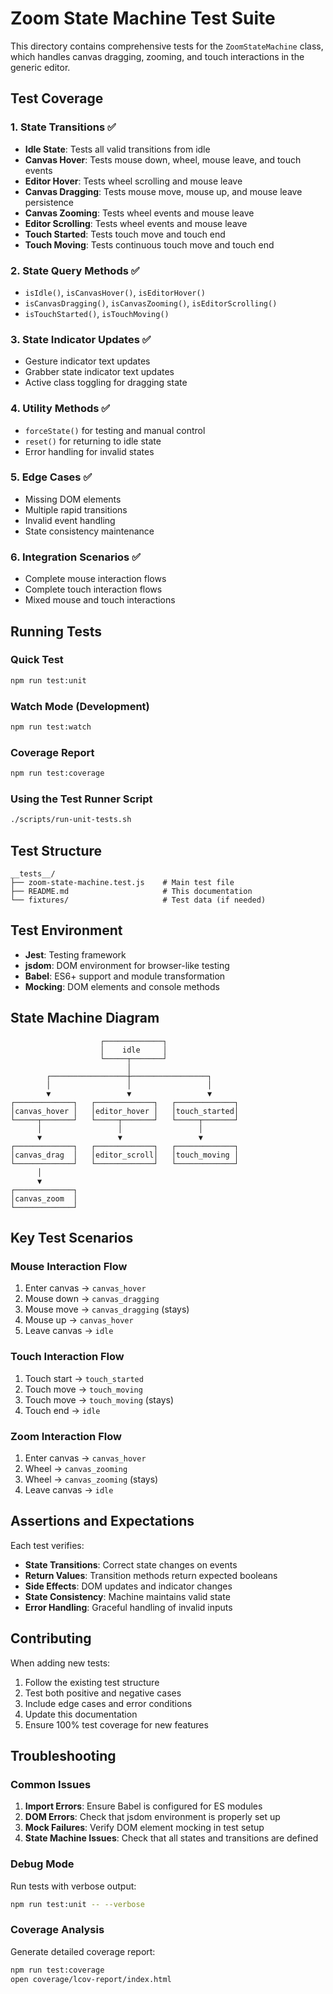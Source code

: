 # Zoom State Machine Test Suite

This directory contains comprehensive tests for the `ZoomStateMachine` class, which handles canvas dragging, zooming, and touch interactions in the generic editor.

## Test Coverage

### 1. **State Transitions** ✅
- **Idle State**: Tests all valid transitions from idle
- **Canvas Hover**: Tests mouse down, wheel, mouse leave, and touch events
- **Editor Hover**: Tests wheel scrolling and mouse leave
- **Canvas Dragging**: Tests mouse move, mouse up, and mouse leave persistence
- **Canvas Zooming**: Tests wheel events and mouse leave
- **Editor Scrolling**: Tests wheel events and mouse leave
- **Touch Started**: Tests touch move and touch end
- **Touch Moving**: Tests continuous touch move and touch end

### 2. **State Query Methods** ✅
- `isIdle()`, `isCanvasHover()`, `isEditorHover()`
- `isCanvasDragging()`, `isCanvasZooming()`, `isEditorScrolling()`
- `isTouchStarted()`, `isTouchMoving()`

### 3. **State Indicator Updates** ✅
- Gesture indicator text updates
- Grabber state indicator text updates
- Active class toggling for dragging state

### 4. **Utility Methods** ✅
- `forceState()` for testing and manual control
- `reset()` for returning to idle state
- Error handling for invalid states

### 5. **Edge Cases** ✅
- Missing DOM elements
- Multiple rapid transitions
- Invalid event handling
- State consistency maintenance

### 6. **Integration Scenarios** ✅
- Complete mouse interaction flows
- Complete touch interaction flows
- Mixed mouse and touch interactions

## Running Tests

### Quick Test
```bash
npm run test:unit
```

### Watch Mode (Development)
```bash
npm run test:watch
```

### Coverage Report
```bash
npm run test:coverage
```

### Using the Test Runner Script
```bash
./scripts/run-unit-tests.sh
```

## Test Structure

```
__tests__/
├── zoom-state-machine.test.js    # Main test file
├── README.md                     # This documentation
└── fixtures/                     # Test data (if needed)
```

## Test Environment

- **Jest**: Testing framework
- **jsdom**: DOM environment for browser-like testing
- **Babel**: ES6+ support and module transformation
- **Mocking**: DOM elements and console methods

## State Machine Diagram

```
                    ┌─────────────┐
                    │    idle     │
                    └─────┬───────┘
                          │
        ┌─────────────────┼─────────────────┐
        │                 │                 │
        ▼                 ▼                 ▼
┌─────────────┐   ┌─────────────┐   ┌─────────────┐
│canvas_hover │   │editor_hover │   │touch_started│
└─────┬───────┘   └─────┬───────┘   └─────┬───────┘
      │                 │                 │
      ▼                 ▼                 ▼
┌─────────────┐   ┌─────────────┐   ┌─────────────┐
│canvas_drag  │   │editor_scroll│   │touch_moving │
└─────────────┘   └─────────────┘   └─────────────┘
      │
      ▼
┌─────────────┐
│canvas_zoom  │
└─────────────┘
```

## Key Test Scenarios

### Mouse Interaction Flow
1. Enter canvas → `canvas_hover`
2. Mouse down → `canvas_dragging`
3. Mouse move → `canvas_dragging` (stays)
4. Mouse up → `canvas_hover`
5. Leave canvas → `idle`

### Touch Interaction Flow
1. Touch start → `touch_started`
2. Touch move → `touch_moving`
3. Touch move → `touch_moving` (stays)
4. Touch end → `idle`

### Zoom Interaction Flow
1. Enter canvas → `canvas_hover`
2. Wheel → `canvas_zooming`
3. Wheel → `canvas_zooming` (stays)
4. Leave canvas → `idle`

## Assertions and Expectations

Each test verifies:
- **State Transitions**: Correct state changes on events
- **Return Values**: Transition methods return expected booleans
- **Side Effects**: DOM updates and indicator changes
- **State Consistency**: Machine maintains valid state
- **Error Handling**: Graceful handling of invalid inputs

## Contributing

When adding new tests:
1. Follow the existing test structure
2. Test both positive and negative cases
3. Include edge cases and error conditions
4. Update this documentation
5. Ensure 100% test coverage for new features

## Troubleshooting

### Common Issues

1. **Import Errors**: Ensure Babel is configured for ES modules
2. **DOM Errors**: Check that jsdom environment is properly set up
3. **Mock Failures**: Verify DOM element mocking in test setup
4. **State Machine Issues**: Check that all states and transitions are defined

### Debug Mode

Run tests with verbose output:
```bash
npm run test:unit -- --verbose
```

### Coverage Analysis

Generate detailed coverage report:
```bash
npm run test:coverage
open coverage/lcov-report/index.html
```
